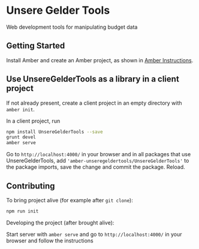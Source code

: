 # Unsere Gelder Tools

Web development tools for manipulating budget data

## Getting Started

Install Amber and create an Amber project,
as shown in [Amber Instructions](https://lolg.it/amber/amber#prerequisities).

## Use UnsereGelderTools as a library in a client project

If not already present, create a client project
in an empty directory with `amber init`.

In a client project, run

```sh
npm install UnsereGelderTools --save
grunt devel
amber serve
```

Go to `http://localhost:4000/` in your browser and
in all packages that use UnsereGelderTools,
add `'amber-unseregeldertools/UnsereGelderTools'` to the package imports,
save the change and commit the package. Reload.

## Contributing

To bring project alive (for example after `git clone`):

```sh
npm run init
```

Developing the project (after brought alive):
 
Start server with `amber serve` and go to `http://localhost:4000/` in your browser and follow the instructions
